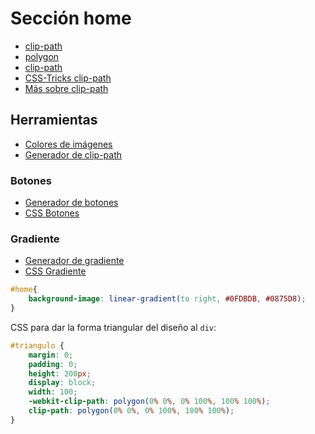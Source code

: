# Sección home

- [clip-path](https://medium.com/code-manthra/triangle-using-css-clip-path-polygon-b358a0fa2e0e)
- [polygon](https://developer.mozilla.org/en-US/docs/Web/CSS/basic-shape/polygon)
- [clip-path](https://developer.mozilla.org/en-US/docs/Web/CSS/clip-path)
- [CSS-Tricks clip-path](https://css-tricks.com/almanac/properties/c/clip-path/)
- [Más sobre clip-path](https://css-tricks.com/background-image-shapes/)

## Herramientas
- [Colores de imágenes](https://html-color-codes.info/colors-from-image/)
- [Generador de clip-path](https://bennettfeely.com/clippy/)

### Botones
- [Generador de botones](https://css3buttongenerator.com/)
- [CSS Botones](https://cssbuttongenerator.com/)

### Gradiente
- [Generador de gradiente](https://cssgradient.io/)
- [CSS Gradiente](https://cssgradient.io/gradient-backgrounds/)

```css
#home{
    background-image: linear-gradient(to right, #0FDBDB, #0875D8);
}
```

CSS para dar la forma triangular del diseño al `div`:
```css
#triangulo {
    margin: 0;
    padding: 0;
    height: 200px;
    display: block;
    width: 100;
    -webkit-clip-path: polygon(0% 0%, 0% 100%, 100% 100%);
    clip-path: polygon(0% 0%, 0% 100%, 100% 100%);
}
```

